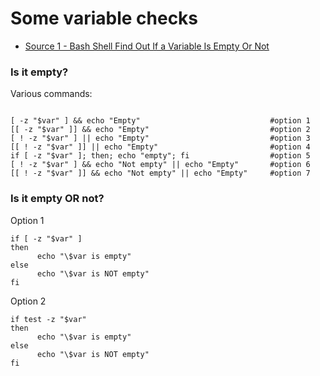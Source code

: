 # Some variable checks
- [Source 1 - Bash Shell Find Out If a Variable Is Empty Or Not](https://www.cyberciti.biz/faq/unix-linux-bash-script-check-if-variable-is-empty)

### Is it empty?
Various commands:
````

[ -z "$var" ] && echo "Empty"                             #option 1
[[ -z "$var" ]] && echo "Empty"                           #option 2
[ ! -z "$var" ] || echo "Empty"                           #option 3
[[ ! -z "$var" ]] || echo "Empty"                         #option 4
if [ -z "$var" ]; then; echo "empty"; fi                  #option 5
[ ! -z "$var" ] && echo "Not empty" || echo "Empty"       #option 6
[[ ! -z "$var" ]] && echo "Not empty" || echo "Empty"     #option 7
````
### Is it empty OR not?
Option 1
````
if [ -z "$var" ]
then
      echo "\$var is empty"
else
      echo "\$var is NOT empty"
fi
````
Option 2
````
if test -z "$var" 
then
      echo "\$var is empty"
else
      echo "\$var is NOT empty"
fi
````
